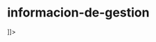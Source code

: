 # informacion-de-gestion
<?xml version="1.0" encoding="UTF-8"?>
<Module>
<ModulePrefs title="menu portal BBVA1" >
        <Require feature="dynamic-height"/>   
        <Require feature="setprefs" />  
</ModulePrefs>  
<!--<UserPref name="VarrootSite" display_name="Root del Site" required="true" default_value="home"/>-->
<!--
<Content type="html" view="configuration" preferred_height="80">
<![CDATA[
        <style>
                input#VarrootSite {
           width: 300px;
          }               
        </style>
  
        <table width="100%" border="0" id="tablaconfig">           
                <tr>       
                        <td>
                                Root del Site: <input type="text" id="VarrootSite" value="__UP_VarrootSite__"   onchange="registra('VarrootSite')"/>                   
                        </td>
                </tr>
        </table>        
  
        <script type="text/javascript">           
                // Get userprefs
                var prefs = new gadgets.Prefs();           
                function registra(variable)
                {       
                        prefs.set(variable,document.getElementById(variable).value);
                }  
                gadgets.window.adjustHeight();
        </script>   
]]>
</Content>
-->
<Content type="html"><![CDATA[

<style type="text/css">
        /*
        This copyright notice must be kept untouched in the stylesheet at all times.
        The original version of this stylesheet and the associated (x)html
        is available at http://www.stunicholls.com/menu/jquery-dropline-7.html
        Copyright (c) 2005-2008 Stu Nicholls. All rights reserved.
        This stylesheet and the associated (x)html may be modified in any 
        way to fit your requirements.
        */

        #menu {
                margin-top:0px; 
                position:relative; 
                height:38px;
        }
        #dropline {
                position:relative; 
                font-size:12px; 
                height:38px; 
                background:url(https://bbvagcs.googlecode.com/svn/trunk/img/fondomenuhome38.png) no-repeat;
        }
        #dropline, 
        #dropline ul {
                padding:0px; 
                margin:0; 
                list-style:none; 
                width:948px;
        }
        #dropline table {
                border-collapse:collapse; 
                margin:-1px -10px 0 0; 
                padding:0; 
                width:0; 
                height:0; 
                font-size:12px;
        }
        #dropline li {
                float:left; 
                height:38px;
        }
        #dropline li a {
                float:left; 
                display:block; 
                height:37px; 
                line-height:38px; 
                padding:0 20px 0 10px; 
                font-family:arial, sans-serif; 
                font-size:11px; 
                color:#fff; 
                text-decoration:none; 
                font-weight:bold;
                padding:0px 19px 0px 10px;
        }
        #dropline li ul li a {
                color: rgb(102, 102, 102);
        }
        #dropline li a.principal { 
                color:#fff;
        }
        #dropline li a.down { 
                color:#fff; 
                background:url(https://bbvagcs.googlecode.com/svn/trunk/img/down.gif) no-repeat right center;
        }
        #dropline li ul li a.down {
                font-size:14px; 
                font-weight:bold;
        }
        #dropline li ul {
                position:absolute; 
                top:38px; 
                left:-9999px; 
                z-index:10; 
                background:url(https://bbvagcs.googlecode.com/svn/trunk/img/fade.png);
        }
        #dropline li ul.floatRight li {
                float:right;
        }

        #title-crumbs {
                        font-size:12px;
                        color:#3F78B2;
                        text-transform: capitalize;
                        margin-top: 7px;
                }
        a.linkBreadCrumb,
        a:visited.linkBreadCrumb {
                fon-weight: normal;
                font-size:12px;
                color:#3F78B2;
                text-decoration:none;
                text-transform: capitalize;
        }
        a:hover.linkBreadCrumb,
        a:active.linkBreadCrumb {
                font-style: normal;
                font-size:12px;
                color:#009EE5;
                fon-weight: normal;
                text-decoration:none;           
                text-transform: capitalize;
        } 
        .currentBreadCrumb {
                fon-weight: bold;
                font-size:12px;
                color:#009EE5;
                text-decoration:none;
                text-transform: capitalize;             
        }               
</style>

<script src="https://bbvagcs.googlecode.com/svn/trunk/js/jquery-1.js" type="text/javascript"></script>

<script type="text/javascript">

        $(document).ready(function()
        {
                $("#dropline li.current").children("ul").css("left", "0px").show();
                $("#dropline li.current").children(":first-child").css("color", "#c00");
                $("#dropline li").hover(function()
                {
                        if(this.className.indexOf("current") == -1)  
                        {
                                getCurrent = $(this).parent().children("li.current:eq(0)");
                                if(this.className.indexOf("top") != -1)  
                                {
                                        $(this).children("a:eq(0)").css("background-color","#2586d7");
                                }
                                else 
                                {
                                        $(this).children("a:eq(0)").css("color","#000");
                                }

                                if (getCurrent = 1) 
                                {
                                        $(this).parent().children("li.current:eq(0)").children("ul").hide();
                                }

                                $(this).children("ul:eq(0)").css("left", "0px").show();
                        }
                },function()
                        {
                                if(this.className.indexOf("current") == -1)  
                                {
                                        getCurrent = $(this).parent().children("li.current:eq(0)");

                                        if(this.className.indexOf("top") != -1) 
                                        {
                                                $(this).children("a:eq(0)").css("color","#fff");
                                                $(this).children("a:eq(0)").css("background-color","transparent");
                                        }
                                        else 
                                        {                                       
                                                $(this).children("a:eq(0)").css("color","#666");
                                        }

                                        if (getCurrent = 1 ) 
                                        {                                   
                                                $(this).parent().children("li.current:eq(0)").children("ul").show();
                                        }
                                        
                                        $(this).children("ul:eq(0)").css("left", "-99999px").hide();
                                }
                        }
                );
        });

        var prefs = new gadgets.Prefs();
        gadgets.util.registerOnLoadHandler(showBreadcrumbs);
        
        //console.debug('breadcrumbs.xml version 6');
        
        function indice (parametros, rootSite)
        {       
                for(var i=0; i<parametros.length; i++)
                {
                        if(parametros[i]== rootSite)
                        {
                                return i;
                        } 
                }       
        }
        
        function showBreadcrumbs()
        {
                // Construct the breadcrumb string
                //var rootSite = prefs.getString("VarrootSite");
                var rootSite = "global-product";
                var s ="";
                var i,j,k = 0;
                var base = "";
                var barra = "/";
                var parametros = gadgets.util.getUrlParameters()["parent"].split("/");  
                var indexroot = indice(parametros, rootSite);   
                
                for (i=0;i<parametros.length;i++)
                {                               
                        if(i<indexroot)
                        {
                                base = base + parametros[i]+ "/";                               
                        }
                        if (parametros[i] == rootSite) 
                        {       
                                s = "&nbsp;<a class=\'linkBreadCrumb\' href=\'"+ base + rootSite + barra + "\' target=\'_parent\' title=\' " + parametros[i].replace(/-/g," ") + "  \'>home</a>";
                        
                                for(j=i+1;j<parametros.length;++j)
                                {   
                                        var aux = parametros[j].replace(/-/g," ");                                              
                                        
                                        if (aux.indexOf("?")>1)
                                        {
                                                var auxMov = aux.split("?");
                                                var litEnlace = auxMov[0];
                                        }
                                        else
                                        {                                                       
                                                if (aux.indexOf("ficha")>-1)
                                                {                                                               
                                                        var litEnlace = "Ficha";
                                                }
                                                else if (aux.indexOf("detalle proyecto")>-1)
                                                {                                                               
                                                        var litEnlace = "Detalle Proyecto";
                                                }
                                                else if (aux.indexOf("contactos")>-1)
                                                {
                                                        var litEnlace = "Contactos";
                                                }
                                                else
                                                {                                                               
                                                        var litEnlace = aux;
                                                }
                                        }
                                        if (j<parametros.length-1)
                                        {
                                                s = s + "<a class=\'linkBreadCrumb\' href=\'"+ base  + rootSite + barra  + parametros[j] + barra + "\' target=\'_parent\' title=\'" + litEnlace + "\'> >&nbsp;" + litEnlace + "</a>";
                                                rootSite = rootSite + "/" + parametros[j];
                                        }
                                        else
                                        {                                               
                                                s = s + " ><span class=\'currentBreadCrumb\' + parametros[j] + barra + \' >&nbsp;" + litEnlace + "</span>";
                                        }
                                }
                        }
                }
                document.getElementById("title-crumbs").innerHTML = s;     
        }
</script>

<div id="content">
        
        <div id="menu">
                <ul id="dropline">
                        <li class="home"><a style="color:#fff;width:10px;margin-left:5px;" href="https://sites.google.com/a/bbva.com/gtb-informacion-de-gestion/" target="_parent" onclick="mark"></a></li>
                          </li>
                        <li class="top"><a id="Desarrollo de negocio" class="principal" href="https://sites.google.com/a/bbva.com/gtb-informacion-de-gestion/desarrollo-de-negocio" target="_parent">Desarrollo de negocio</a>
                        
                        </li>
                         <li class="top"><a id="Estrategia" class="principal" href="https://sites.google.com/a/bbva.com/gtb-informacion-de-gestion/estrategia" target="_parent">Estrategia</a>
                        
                        </li>
                        
                        <li class="top"><a id="Proyectos" class="principal" href="https://sites.google.com/a/bbva.com/gtb-informacion-de-gestion/proyectos" target="_parent">Proyectos</a>
                      
                          
                        </li>
                    
                        
                         
                        
                </ul>
        </div>

        <!-- breadcrumbs-->
        <div id="title-crumbs">breadcrumbs</div>

        <!-- Elemento de menú set visited -->
        <script type="text/javascript">
        gadgets.util.registerOnLoadHandler(datospagina);
        function datospagina()
        {
                var parametros = gadgets.util.getUrlParameters()["parent"];     
                if (parametros.indexOf("sibos2014")!=-1)
                {
                        document.getElementById("sibos2014").style.backgroundColor = "#2586D7";
                }
                if (parametros.indexOf("forums")!=-1)
                {
                        document.getElementById("forums").style.backgroundColor = "#2586d7";
                }
                if (parametros.indexOf("agenda")!=-1)
                {
                        document.getElementById("agenda").style.backgroundColor = "#2586d7";
                }
                 if (parametros.indexOf("accomodation")!=-1)
                {
                        document.getElementById("agenda").style.backgroundColor = "#2586d7";
                }
                 if (parametros.indexOf("other")!=-1)
                {
                        document.getElementById("agenda").style.backgroundColor = "#2586d7";
                }
                
                        
        }
        </script>

<!--Fin of the Breadcrumbs-->
</div> 
<!-- end of content -->
]]></Content>
</Module>
